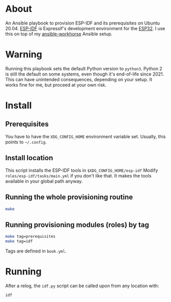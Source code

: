 # About
An Ansible playbook to provision ESP-IDF and its prerequisites on Ubuntu 20.04.
[ESP-IDF](https://github.com/espressif/esp-idf) is Expressif's development environment for the [ESP32](https://www.espressif.com/en/products/socs/esp32).
I use this on top of my [ansible-workhorse](https://github.com/aapit/ansible-workhorse) Ansible setup.

# Warning
Running this playbook sets the default Python version to `python3`.
Python 2 is still the default on some systems, even though it's end-of-life since 2021.
This can have unintended consequences, depending on your setup.
It works fine for me, but proceed at your own risk.

# Install
## Prerequisites
You have to have the `XDG_CONFIG_HOME` environment variable set.
Usually, this points to `~/.config`.

## Install location
This script installs the ESP-IDF tools in `$XDG_CONFIG_HOME/esp-idf`
Modify `roles/esp-idf/tasks/main.yml` if you don't like that.
It makes the tools available in your global path anyway.

## Running the whole provisioning routine
```bash
make
```

## Running provisioning modules (roles) by tag
```bash
make tag=prerequisites
make tag=idf
```
Tags are defined in `book.yml`.

# Running
After a relog, the `idf.py` script can be called upon from any location with:
```bash
idf
```
